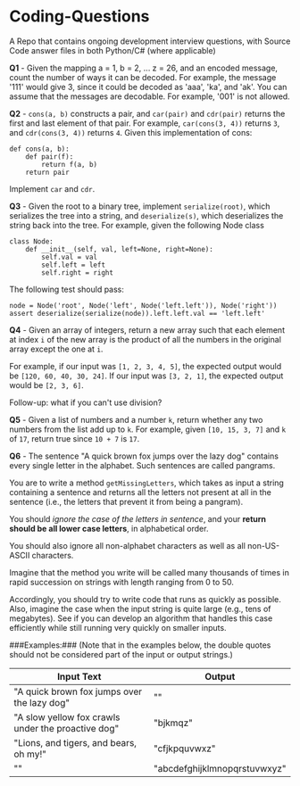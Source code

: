 # Coding-Questions
A Repo that contains ongoing development interview questions, with Source Code answer files in both Python/C# (where applicable)

**Q1** - Given the mapping a = 1, b = 2, ... z = 26, and an encoded message, count the number of ways it can be decoded.
For example, the message '111' would give 3, since it could be decoded as 'aaa', 'ka', and 'ak'.
You can assume that the messages are decodable. For example, '001' is not allowed.

**Q2** - `cons(a, b)` constructs a pair, and `car(pair)` and `cdr(pair)` returns the first and last element of that pair. For example, `car(cons(3, 4))` returns `3`, and `cdr(cons(3, 4))` returns `4`.
Given this implementation of cons:
```
def cons(a, b):
    def pair(f):
        return f(a, b)
    return pair
```    
Implement `car` and `cdr`.

**Q3** - Given the root to a binary tree, implement `serialize(root)`, which serializes the tree into a string, and `deserialize(s)`, which deserializes the string back into the tree.
For example, given the following Node class
```
class Node:
    def __init__(self, val, left=None, right=None):
        self.val = val
        self.left = left
        self.right = right
```
The following test should pass:

`node = Node('root', Node('left', Node('left.left')), Node('right'))
assert deserialize(serialize(node)).left.left.val == 'left.left'`

**Q4** - Given an array of integers, return a new array such that each element at index `i` of the new array is the product of all the numbers in the original array except the one at `i`.

For example, if our input was `[1, 2, 3, 4, 5]`, the expected output would be `[120, 60, 40, 30, 24]`. If our input was `[3, 2, 1]`, the expected output would be `[2, 3, 6]`.

Follow-up: what if you can't use division?

**Q5** - Given a list of numbers and a number `k`, return whether any two numbers from the list add up to `k`.
For example, given `[10, 15, 3, 7]` and `k` of `17`, return true since `10 + 7` is `17`.


**Q6** - The sentence "A quick brown fox jumps over the lazy dog" contains every single letter in the alphabet. Such sentences are called pangrams.

You are to write a method `getMissingLetters`, which takes as input a string containing a sentence and returns all the letters not present at all in the sentence (i.e., the letters that prevent it from being a pangram).

You should *ignore the case of the letters in sentence*, and your **return should be all lower case letters**, in alphabetical order.

You should also ignore all non-alphabet characters as well as all non-US-ASCII characters. 

Imagine that the method you write will be called many thousands of times in rapid succession on strings with length ranging from 0 to 50.

Accordingly, you should try to write code that runs as quickly as possible. Also, imagine the case when the input string is quite large (e.g., tens of megabytes). See if you can develop an algorithm that handles this case efficiently while still running very quickly on smaller inputs.

###Examples:### (Note that in the examples below, the double quotes should not be considered part of the input or output strings.)

| Input Text | Output |
| --- | --- |
| "A quick brown fox jumps over the lazy dog" | "" |
| "A slow yellow fox crawls under the proactive dog" | "bjkmqz" |
| "Lions, and tigers, and bears, oh my!" | "cfjkpquvwxz" |
| "" | "abcdefghijklmnopqrstuvwxyz" |
